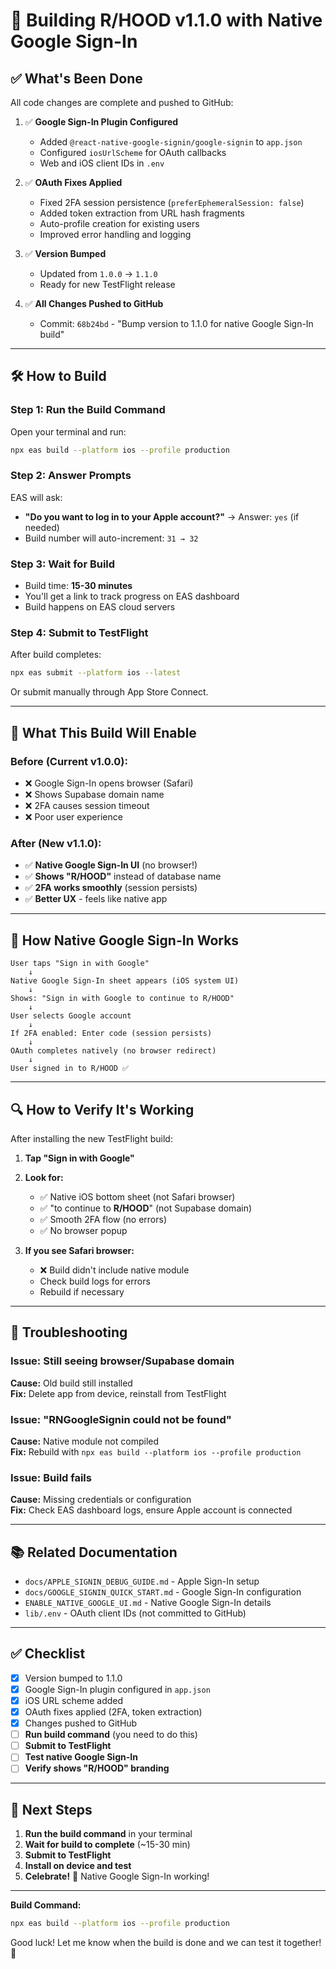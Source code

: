 # 🚀 Building R/HOOD v1.1.0 with Native Google Sign-In

## ✅ What's Been Done

All code changes are complete and pushed to GitHub:

1. ✅ **Google Sign-In Plugin Configured**

   - Added `@react-native-google-signin/google-signin` to `app.json`
   - Configured `iosUrlScheme` for OAuth callbacks
   - Web and iOS client IDs in `.env`

2. ✅ **OAuth Fixes Applied**

   - Fixed 2FA session persistence (`preferEphemeralSession: false`)
   - Added token extraction from URL hash fragments
   - Auto-profile creation for existing users
   - Improved error handling and logging

3. ✅ **Version Bumped**

   - Updated from `1.0.0` → `1.1.0`
   - Ready for new TestFlight release

4. ✅ **All Changes Pushed to GitHub**
   - Commit: `68b24bd` - "Bump version to 1.1.0 for native Google Sign-In build"

---

## 🛠️ How to Build

### Step 1: Run the Build Command

Open your terminal and run:

```bash
npx eas build --platform ios --profile production
```

### Step 2: Answer Prompts

EAS will ask:

- **"Do you want to log in to your Apple account?"** → Answer: `yes` (if needed)
- Build number will auto-increment: `31 → 32`

### Step 3: Wait for Build

- Build time: **15-30 minutes**
- You'll get a link to track progress on EAS dashboard
- Build happens on EAS cloud servers

### Step 4: Submit to TestFlight

After build completes:

```bash
npx eas submit --platform ios --latest
```

Or submit manually through App Store Connect.

---

## 🎯 What This Build Will Enable

### Before (Current v1.0.0):

- ❌ Google Sign-In opens browser (Safari)
- ❌ Shows Supabase domain name
- ❌ 2FA causes session timeout
- ❌ Poor user experience

### After (New v1.1.0):

- ✅ **Native Google Sign-In UI** (no browser!)
- ✅ **Shows "R/HOOD"** instead of database name
- ✅ **2FA works smoothly** (session persists)
- ✅ **Better UX** - feels like native app

---

## 📱 How Native Google Sign-In Works

```
User taps "Sign in with Google"
    ↓
Native Google Sign-In sheet appears (iOS system UI)
    ↓
Shows: "Sign in with Google to continue to R/HOOD"
    ↓
User selects Google account
    ↓
If 2FA enabled: Enter code (session persists)
    ↓
OAuth completes natively (no browser redirect)
    ↓
User signed in to R/HOOD ✅
```

---

## 🔍 How to Verify It's Working

After installing the new TestFlight build:

1. **Tap "Sign in with Google"**
2. **Look for:**

   - ✅ Native iOS bottom sheet (not Safari browser)
   - ✅ "to continue to **R/HOOD**" (not Supabase domain)
   - ✅ Smooth 2FA flow (no errors)
   - ✅ No browser popup

3. **If you see Safari browser:**
   - ❌ Build didn't include native module
   - Check build logs for errors
   - Rebuild if necessary

---

## 🐛 Troubleshooting

### Issue: Still seeing browser/Supabase domain

**Cause:** Old build still installed  
**Fix:** Delete app from device, reinstall from TestFlight

### Issue: "RNGoogleSignin could not be found"

**Cause:** Native module not compiled  
**Fix:** Rebuild with `npx eas build --platform ios --profile production`

### Issue: Build fails

**Cause:** Missing credentials or configuration  
**Fix:** Check EAS dashboard logs, ensure Apple account is connected

---

## 📚 Related Documentation

- `docs/APPLE_SIGNIN_DEBUG_GUIDE.md` - Apple Sign-In setup
- `docs/GOOGLE_SIGNIN_QUICK_START.md` - Google Sign-In configuration
- `ENABLE_NATIVE_GOOGLE_UI.md` - Native Google Sign-In details
- `lib/.env` - OAuth client IDs (not committed to GitHub)

---

## ✅ Checklist

- [x] Version bumped to 1.1.0
- [x] Google Sign-In plugin configured in `app.json`
- [x] iOS URL scheme added
- [x] OAuth fixes applied (2FA, token extraction)
- [x] Changes pushed to GitHub
- [ ] **Run build command** (you need to do this)
- [ ] **Submit to TestFlight**
- [ ] **Test native Google Sign-In**
- [ ] **Verify shows "R/HOOD" branding**

---

## 🚀 Next Steps

1. **Run the build command** in your terminal
2. **Wait for build to complete** (~15-30 min)
3. **Submit to TestFlight**
4. **Install on device and test**
5. **Celebrate!** 🎉 Native Google Sign-In working!

---

**Build Command:**

```bash
npx eas build --platform ios --profile production
```

Good luck! Let me know when the build is done and we can test it together! 🚀
